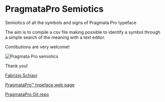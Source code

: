 # PragmataPro Semiotics
Semiotics of all the symbols and signs of Pragmata Pro typeface

The aim is to compile a csv file making possible to identify a symbol through a simple search of the meaning with a text editor.

Contibutions are very welcome!

![Pragmata Pro semiotics](https://user-images.githubusercontent.com/1576663/113556179-6264c300-95fc-11eb-98b3-b0dc8e2b12a8.png)


Thank you!

[Fabrizio Schiavi](https://fsd.it/)

[PragmataPro™ typeface web page](http://www.fsd.it/shop/fonts/pragmatapro/)

[PragmataPro Git repo](https://github.com/fabrizioschiavi/pragmatapro)
